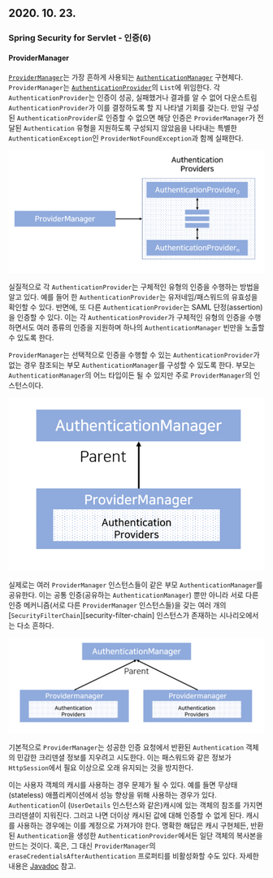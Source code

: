 ## 2020. 10. 23.

### Spring Security for Servlet - 인증(6)

#### ProviderManager

[`ProviderManager`][provider-manager]는 가장 흔하게 사용되는 [`AuthenticationManager`][authentication-manager] 구현체다. `ProviderManager`는 [`AuthenticationProvider`][autentication-provider]의 `List`에 위임한다. 각 `AuthenticationProvider`는 인증이 성공, 실패했거나 결과를 알 수 없어 다운스트림 `AuthenticationProvider`가 이를 결정하도록 할 지 나타낼 기회를 갖는다. 만일 구성된 `AuthenticationProvider`로 인증할 수 없으면 해당 인증은 `ProviderManager`가 전달된 `Authentication` 유형을 지원하도록 구성되지 않았음을 나타내는 특별한 `AuthenticationException`인 `ProviderNotFoundException`과 함께 실패한다.



![2020-10-23-fig1](2020-10-23-fig1.png)



실질적으로 각 `AuthenticationProvider`는 구체적인 유형의 인증을 수행하는 방법을 알고 있다. 예를 들어 한 `AuthenticationProvider`는 유저네임/패스워드의 유효성을 확인할 수 있다. 반면에, 또 다른 `AuthenticationProvider`는 SAML 단정(assertion)을 인증할 수 있다. 이는 각 `AuthenticationProvider`가 구체적인 유형의 인증을 수행하면서도 여러 종류의 인증을 지원하며 하나의 `AuthenticationManager` 빈만을 노출할 수 있도록 한다.

`ProviderManager`는 선택적으로 인증을 수행할 수 있는 `AuthenticationProvider`가 없는 경우 참조되는 부모 `AuthenticationManager`를 구성할 수 있도록 한다. 부모는 `AuthenticationManager`의 어느 타입이든 될 수 있지만 주로 `ProviderManager`의 인스턴스이다.



![2020-10-23-fig2](2020-10-23-fig2.png)



실제로는 여러 `ProviderManager` 인스턴스들이 같은 부모 `AuthenticationManager`를 공유한다. 이는 공통 인증(공유하는 `AuthenticationManager`) 뿐만 아니라 서로 다른 인증 메커니즘(서로 다른 `ProviderManager` 인스턴스들)을 갖는 여러 개의 [`SecurityFilterChain`][security-filter-chain] 인스턴스가  존재하는 시나리오에서는 다소 흔하다.



![2020-10-23-fig3](2020-10-23-fig3.png)



기본적으로 `ProviderManager`는 성공한 인증 요청에서 반환된  `Authentication` 객체의 민감한 크리덴셜 정보를 지우려고 시도한다. 이는 패스워드와 같은 정보가 `HttpSession`에서 필요 이상으로 오래 유지되는 것을 방지한다.

이는 사용자 객체의 캐시를 사용하는 경우 문제가 될 수 있다. 예를 들면 무상태(stateless) 애플리케이션에서 성능 향상을 위해 사용하는 경우가 있다. `Authentication`이 (`UserDetails` 인스턴스와 같은)캐시에 있는 객체의 참조를 가지면 크리덴셜이 지워진다. 그러고 나면 더이상 캐시된 값에 대해 인증할 수 없게 된다. 캐시를 사용하는 경우에는 이를 계정으로 가져가야 한다. 명확한 해답은 캐시 구현체든, 반환된 `Authentication`을 생성한 `AuthenticationProvider`에서든 일단 객체의 복사본을 만드는 것이다. 혹은, 그 대신 `ProviderManager`의 `eraseCredentialsAfterAuthentication` 프로퍼티를 비활성화할 수도 있다. 자세한 내용은 [Javadoc][provider-manager-javadoc] 참고.



[provider-manager]: https://docs.spring.io/spring-security/site/docs/current/api/org/springframework/security/authentication/ProviderManager.html
[authentication-manager]: https://docs.spring.io/spring-security/site/docs/5.4.1/reference/html5/#servlet-authentication-authenticationmanager
[autentication-provider]: https://docs.spring.io/spring-security/site/docs/5.4.1/reference/html5/#servlet-authentication-authenticationprovider
[provider-manager-javadoc]: https://docs.spring.io/spring-security/site/docs/current/api/org/springframework/security/authentication/ProviderManager.html
